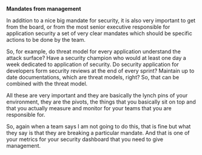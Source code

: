 **Mandates from management**

In addition to a nice big mandate for security, it is also very important to get from the board, or from the most senior executive responsible for application security a set of very clear mandates which should be specific actions to be done by the team.

So, for example, do threat model for every application understand the attack surface? Have a security champion who would at least one day a week dedicated to application of security. Do security application for developers form security reviews at the end of every sprint? Maintain up to date documentations, which are threat models, right? So, that can be combined with the threat model.

All these are very important and they are basically the lynch pins of your environment, they are the pivots, the things that you basically sit on top and that you actually measure and monitor for your teams that you are responsible for.

So, again when a team says I am not going to do this, that is fine but what they say is that they are breaking a particular mandate. And that is one of your metrics for your security dashboard that you need to give management.